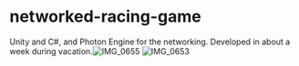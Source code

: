 # networked-racing-game
Unity and C#, and Photon Engine for the networking. Developed in about a week during vacation.![IMG_0655](https://user-images.githubusercontent.com/59025886/229979334-cb87526f-c2b2-46ed-81d3-20619a5c0613.PNG)
![IMG_0653](https://user-images.githubusercontent.com/59025886/229979335-100d2faf-9faa-48f6-8911-8976d8c2ecf5.jpg)
